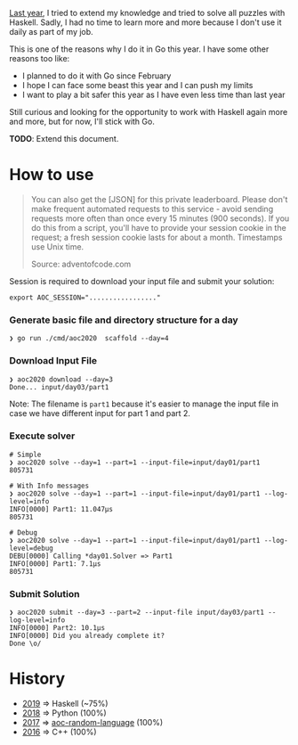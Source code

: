 [Last year][2019], I tried to extend my knowledge and tried to solve
all puzzles with Haskell. Sadly, I had no time to learn more and more
because I don't use it daily as part of my job.

This is one of the reasons why I do it in Go this year. I have some
other reasons too like:

* I planned to do it with Go since February
* I hope I can face some beast this year and I can push my limits
* I want to play a bit safer this year as I have even less time
    than last year

Still curious and looking for the opportunity to work with Haskell
again more and more, but for now, I'll stick with Go.

**TODO**: Extend this document.

# How to use

> You can also get the [JSON] for this private leaderboard. Please
> don't make frequent automated requests to this service - avoid
> sending requests more often than once every 15 minutes (900 seconds).
> If you do this from a script, you'll have to provide your session
> cookie in the request; a fresh session cookie lasts for about a month.
> Timestamps use Unix time.
>
> Source: adventofcode.com

Session is required to download your input file and submit your solution:

```
export AOC_SESSION="................."
```

### Generate basic file and directory structure for a day

```
❯ go run ./cmd/aoc2020  scaffold --day=4
```

### Download Input File

```
❯ aoc2020 download --day=3
Done... input/day03/part1
```

Note: The filename is `part1` because it's easier to manage the input file
      in case we have different input for part 1 and part 2.

### Execute solver

```
# Simple
❯ aoc2020 solve --day=1 --part=1 --input-file=input/day01/part1
805731

# With Info messages
❯ aoc2020 solve --day=1 --part=1 --input-file=input/day01/part1 --log-level=info
INFO[0000] Part1: 11.047µs
805731

# Debug
❯ aoc2020 solve --day=1 --part=1 --input-file=input/day01/part1 --log-level=debug
DEBU[0000] Calling *day01.Solver => Part1
INFO[0000] Part1: 7.1µs
805731
```

### Submit Solution

```
❯ aoc2020 submit --day=3 --part=2 --input-file input/day03/part1 --log-level=info
INFO[0000] Part2: 10.1µs
INFO[0000] Did you already complete it?
Done \o/
```

# History

* [2019] => Haskell (~75%)
* [2018] => Python (100%)
* [2017] => [aoc-random-language] (100%)
* [2016] => C++ (100%)

[aoc-random-language]: https://github.com/Yitsushi/aoc-random-language
[2019]: https://github.com/yitsushi/advent-of-code-2019
[2018]: https://github.com/yitsushi/advent-of-code-2018
[2017]: https://github.com/yitsushi/advent-of-code-2017
[2016]: https://github.com/yitsushi/advent-of-code-2016
